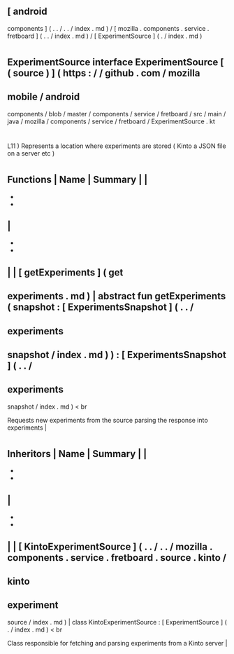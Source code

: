 [
android
-
components
]
(
.
.
/
.
.
/
index
.
md
)
/
[
mozilla
.
components
.
service
.
fretboard
]
(
.
.
/
index
.
md
)
/
[
ExperimentSource
]
(
.
/
index
.
md
)
#
ExperimentSource
interface
ExperimentSource
[
(
source
)
]
(
https
:
/
/
github
.
com
/
mozilla
-
mobile
/
android
-
components
/
blob
/
master
/
components
/
service
/
fretboard
/
src
/
main
/
java
/
mozilla
/
components
/
service
/
fretboard
/
ExperimentSource
.
kt
#
L11
)
Represents
a
location
where
experiments
are
stored
(
Kinto
a
JSON
file
on
a
server
etc
)
#
#
#
Functions
|
Name
|
Summary
|
|
-
-
-
|
-
-
-
|
|
[
getExperiments
]
(
get
-
experiments
.
md
)
|
abstract
fun
getExperiments
(
snapshot
:
[
ExperimentsSnapshot
]
(
.
.
/
-
experiments
-
snapshot
/
index
.
md
)
)
:
[
ExperimentsSnapshot
]
(
.
.
/
-
experiments
-
snapshot
/
index
.
md
)
<
br
>
Requests
new
experiments
from
the
source
parsing
the
response
into
experiments
|
#
#
#
Inheritors
|
Name
|
Summary
|
|
-
-
-
|
-
-
-
|
|
[
KintoExperimentSource
]
(
.
.
/
.
.
/
mozilla
.
components
.
service
.
fretboard
.
source
.
kinto
/
-
kinto
-
experiment
-
source
/
index
.
md
)
|
class
KintoExperimentSource
:
[
ExperimentSource
]
(
.
/
index
.
md
)
<
br
>
Class
responsible
for
fetching
and
parsing
experiments
from
a
Kinto
server
|

